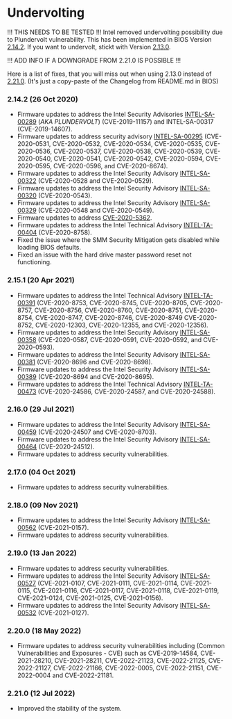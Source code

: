 # Undervolting

!!! THIS NEEDS TO BE TESTED !!!
Intel removed undervolting possibility due to Plundervolt vulnerability.
This has been implemented in BIOS Version [2.14.2](bios2142).
If you want to undervolt, stickt with Version [2.13.0](bios213).

!!! ADD INFO IF A DOWNGRADE FROM 2.21.0 IS POSSIBLE !!!

Here is a list of fixes, that you will miss out when using 2.13.0 instead of [2.21.0](bios2210).
(It's just a copy-paste of the Changelog from README.md in BIOS)

[bios213]: https://www.dell.com/support/home/us/en/04/drivers/driversdetails?driverid=c9j4k
[bios2142]: https://www.dell.com/support/home/en-nz/drivers/driversdetails?driverid=0cy6w
[bios2210]: https://www.dell.com/support/home/en-nz/drivers/driversdetails?driverid=xkrg8

### 2.14.2 (26 Oct 2020)

* Firmware updates to address the Intel Security Advisories [INTEL-SA-00289][intel289] (*AKA PLUNDERVOLT*) (CVE-2019-11157) and INTEL-SA-00317 (CVE-2019-14607).
* Firmware updates to address security advisory [INTEL-SA-00295][intel295] (CVE-2020-0531, CVE-2020-0532, CVE-2020-0534, CVE-2020-0535, CVE-2020-0536, CVE-2020-0537, CVE-2020-0538, CVE-2020-0539, CVE-2020-0540, CVE-2020-0541, CVE-2020-0542, CVE-2020-0594, CVE-2020-0595, CVE-2020-0596, and CVE-2020-8674).
* Firmware updates to address the Intel Security Advisory [INTEL-SA-00322][intel322] (CVE-2020-0528 and CVE-2020-0529).
* Firmware updates to address the Intel Security Advisory [INTEL-SA-00320][intel320] (CVE-2020-0543).
* Firmware updates to address the Intel Security Advisory [INTEL-SA-00329][intel329] (CVE-2020-0548 and CVE-2020-0549).
* Firmware updates to address [CVE-2020-5362](https://cve.mitre.org/cgi-bin/cvename.cgi?name=CVE-2020-5362).
* Firmware updates to address the Intel Technical Advisory [INTEL-TA-00404][intel404] (CVE-2020-8758).
* Fixed the issue where the SMM Security Mitigation gets disabled while loading BIOS defaults.
* Fixed an issue with the hard drive master password reset not functioning.



### 2.15.1 (20 Apr 2021)

* Firmware updates to address the Intel Technical Advisory [INTEL-TA-00391][intel391] (CVE-2020-8753, CVE-2020-8745, CVE-2020-8705, CVE-2020-8757, CVE-2020-8756, CVE-2020-8760, CVE-2020-8751, CVE-2020-8754, CVE-2020-8747, CVE-2020-8746, CVE-2020-8749 CVE-2020-8752, CVE-2020-12303, CVE-2020-12355, and CVE-2020-12356).
* Firmware updates to address the Intel Security Advisory [INTEL-SA-00358][intel358] (CVE-2020-0587, CVE-2020-0591, CVE-2020-0592, and CVE-2020-0593).
* Firmware updates to address the Intel Security Advisory [INTEL-SA-00381][intel381] (CVE-2020-8696 and CVE-2020-8698).
* Firmware updates to address the Intel Security Advisory [INTEL-SA-00389][intel389] (CVE-2020-8694 and CVE-2020-8695).
* Firmware updates to address the Intel Technical Advisory [INTEL-TA-00473][intel473] (CVE-2020-24586, CVE-2020-24587, and CVE-2020-24588).

### 2.16.0 (29 Jul 2021)

* Firmware updates to address the Intel Security Advisory [INTEL-SA-00459][intel459] (CVE-2020-24507 and CVE-2020-8703).
* Firmware updates to address the Intel Security Advisory [INTEL-SA-00464][intel464] (CVE-2020-24512).
* Firmware updates to address security vulnerabilities.

### 2.17.0 (04 Oct 2021)

* Firmware updates to address security vulnerabilities.

### 2.18.0 (09 Nov 2021)

* Firmware updates to address the Intel Security Advisory [INTEL-SA-00562][intel562] (CVE-2021-0157).
* Firmware updates to address security vulnerabilities.

### 2.19.0 (13 Jan 2022)

* Firmware updates to address security vulnerabilities.
* Firmware updates to address the Intel Security Advisory [INTEL-SA-00527][intel527] (CVE-2021-0107, CVE-2021-0111, CVE-2021-0114, CVE-2021-0115, CVE-2021-0116, CVE-2021-0117, CVE-2021-0118, CVE-2021-0119, CVE-2021-0124, CVE-2021-0125, CVE-2021-0156).
* Firmware updates to address the Intel Security Advisory [INTEL-SA-00532][intel532] (CVE-2021-0127).

### 2.20.0 (18 May 2022)

* Firmware updates to address security vulnerabilities including (Common Vulnerabilities and Exposures - CVE) such as CVE-2019-14584, CVE-2021-28210, CVE-2021-28211, CVE-2022-21123, CVE-2022-21125, CVE-2022-21127, CVE-2022-21166, CVE-2022-0005, CVE-2022-21151, CVE-2022-0004 and CVE-2022-21181.

### 2.21.0 (12 Jul 2022)

* Improved the stability of the system.


[intel289]:https://www.intel.com/content/www/us/en/security-center/advisory/INTEL-SA-00289.html
[intel295]:https://www.intel.com/content/www/us/en/security-center/advisory/INTEL-SA-00295.html
[intel322]:https://www.intel.com/content/www/us/en/security-center/advisory/INTEL-SA-00322.html
[intel320]:https://www.intel.com/content/www/us/en/security-center/advisory/INTEL-SA-00320.html
[intel329]:https://www.intel.com/content/www/us/en/security-center/advisory/INTEL-SA-00329.html
[intel404]:https://www.intel.com/content/www/us/en/security-center/advisory/INTEL-SA-00404.html

[intel391]:https://www.intel.com/content/www/us/en/security-center/advisory/INTEL-SA-00404.html
[intel358]:https://www.intel.com/content/www/us/en/security-center/advisory/INTEL-SA-00404.html
[intel381]:https://www.intel.com/content/www/us/en/security-center/advisory/INTEL-SA-00404.html
[intel381]:https://www.intel.com/content/www/us/en/security-center/advisory/INTEL-SA-00404.html
[intel389]:https://www.intel.com/content/www/us/en/security-center/advisory/INTEL-SA-00404.html
[intel473]:https://www.intel.com/content/www/us/en/security-center/advisory/INTEL-SA-00404.html

[intel459]:https://www.intel.com/content/www/us/en/security-center/advisory/INTEL-SA-00404.html
[intel464]:https://www.intel.com/content/www/us/en/security-center/advisory/INTEL-SA-00404.html
[intel562]:https://www.intel.com/content/www/us/en/security-center/advisory/INTEL-SA-00404.html
[intel527]:https://www.intel.com/content/www/us/en/security-center/advisory/INTEL-SA-00404.html
[intel532]:https://www.intel.com/content/www/us/en/security-center/advisory/INTEL-SA-00404.html
